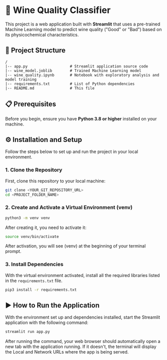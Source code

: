 # 🍷 Wine Quality Classifier

This project is a web application built with **Streamlit** that uses a pre-trained Machine Learning model to predict wine quality ("Good" or "Bad") based on its physicochemical characteristics.

## 📁 Project Structure

```
/
|-- app.py                   # Streamlit application source code
|-- wine_model.joblib        # Trained Machine Learning model
|-- wine_quality.ipynb       # Notebook with exploratory analysis and model training
|-- requirements.txt         # List of Python dependencies
|-- README.md                # This file
```

## 📋 Prerequisites

Before you begin, ensure you have **Python 3.8 or higher** installed on your machine.

## ⚙️ Installation and Setup

Follow the steps below to set up and run the project in your local environment.

### 1. Clone the Repository

First, clone this repository to your local machine:
```bash
git clone <YOUR_GIT_REPOSITORY_URL>
cd <PROJECT_FOLDER_NAME>
```

### 2. Create and Activate a Virtual Environment (venv)

```bash
python3 -m venv venv
```

After creating it, you need to activate it:

```bash
source venv/bin/activate
```

After activation, you will see (venv) at the beginning of your terminal prompt.

### 3. Install Dependencies

With the virtual environment activated, install all the required libraries listed in the `requirements.txt` file.

```bash
pip3 install -r requirements.txt
```

## ▶️ How to Run the Application

With the environment set up and dependencies installed, start the Streamlit application with the following command:

```bash
streamlit run app.py
```

After running the command, your web browser should automatically open a new tab with the application running. If it doesn't, the terminal will display the Local and Network URLs where the app is being served.
